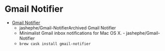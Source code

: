 # Gmail Notifier
- [Gmail Notifier](https://github.com/jashephe/Gmail-Notifier)
  -  jashephe/Gmail-NotifierArchived Gmail Notifier
  - Minimalist Gmail inbox notifications for Mac OS X. - jashephe/Gmail-Notifier
  - `brew cask install gmail-notifier`
